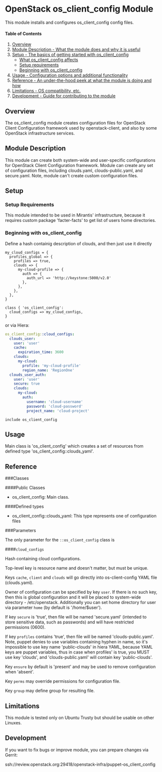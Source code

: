 # OpenStack os_client_config Module

This module installs and configures os_client_config config files.

#### Table of Contents

1. [Overview](#overview)
2. [Module Description - What the module does and why it is useful](#module-description)
3. [Setup - The basics of getting started with os_client_config](#setup)
    * [What os_client_config affects](#what-os_client_config-affects)
    * [Setup requirements](#setup-requirements)
    * [Beginning with os_client_config](#beginning-with-os_client_config)
4. [Usage - Configuration options and additional functionality](#usage)
5. [Reference - An under-the-hood peek at what the module is doing and how](#reference)
5. [Limitations - OS compatibility, etc.](#limitations)
6. [Development - Guide for contributing to the module](#development)

## Overview

The os_client_config module creates configuration files for OpenStack Client Configuration
framework used by openstack-client, and also by some OpenStack infrastructure services.

## Module Description

This module can create both system-wide and user-specific configurations for OpenStack
Client Configuration framework. Module can create any set of configuration files,
including clouds.yaml, clouds-public.yaml, and secure.yaml. Note, module can't create
custom configuration files.

## Setup

### Setup Requirements

This module intended to be used in Mirantis' infrastructure, because it requires custom
package 'facter-facts' to get list of users home directories.

### Beginning with os_client_config

Define a hash containig description of clouds, and then just use it directly

```puppet
my_cloud_configs = {
  profiles_global => {
    profiles => true,
    clouds => {
      my-cloud-profile => {
        auth => {
          auth_url => 'http://keystone:5000/v2.0'
        },
      },
    },
  },
}

class { 'os_client_config':
  cloud_configs => my_cloud_configs,
}
```

or via Hiera:

```yaml
os_client_config::cloud_configs:
  clouds_user:
    user: 'user'
    cache:
      expiration_time: 3600
    clouds:
      my-cloud:
        profile: 'my-cloud-profile'
        region_name: 'RegionOne'
  clouds_user_auth:
    user: 'user'
    secure: true
    clouds:
      my-cloud:
        auth:
          username: 'cloud-username'
          password: 'cloud-password'
          project_name: 'cloud-project'
```

```puppet
include os_client_config
```

## Usage

Main class is 'os_client_config' which creates a set of resources from defined type 'os_client_config::clouds_yaml'.

## Reference

###Classes

####Public Classes

* os_client_config: Main class.

####Defined types

* os_client_config::clouds_yaml: This type represents one of configuration files

###Parameters

The only parameter for the `::os_client_config` class is

####`cloud_configs`

Hash containing cloud configurations.

Top-level key is resource name and doesn't matter, but must be unique.

Keys `cache`, `client` and `clouds` will go directly into os-client-config YAML file (clouds.yaml).

Owner of configuration can be specified by key `user`. If there is no such key, then this is global
configuration and it will be placed to system-wide directory - /etc/openstack. Additionally you can
set home directory for user via parameter `home` (by default is '/home/$user').

If key `secure` is 'true', then file will be named 'secure.yaml' (intended to store sensitive data,
such as passwords) and will have restricted permissions (0600).

If key `profiles` contains 'true', then file will be named 'clouds-public.yaml'. Note, puppet denies
to use variables containing hyphen in name, so it's impossible to use key name 'public-clouds'
in hiera YAML, because YAML keys are puppet variables, thus in case when profiles' is true, you MUST
use key 'clouds', and 'clouds-public.yaml' will contain key 'public-clouds'.

Key `ensure` by default is 'present' and may be used to remove configuration when 'absent'.

Key `perms` may override permissions for configuration file.

Key `group` may define group for resulting file.

## Limitations

This module is tested only on Ubuntu Trusty but should be usable on other Linuxes.

## Development

If you want to fix bugs or improve module, you can prepare changes via Gerrit:

  ssh://review.openstack.org:29418/openstack-infra/puppet-os_client_config
